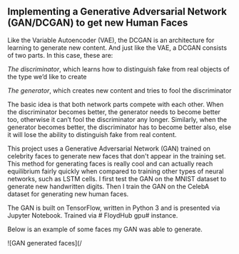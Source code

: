 ## Implementing a Generative Adversarial Network (GAN/DCGAN) to get new Human Faces
Like the Variable Autoencoder (VAE), the DCGAN is an architecture for learning to generate new content.
And just like the VAE, a DCGAN consists of two parts. In this case, these are:

*The discriminator*, which learns how to distinguish fake from real objects of the type we’d like to create

*The generator*, which creates new content and tries to fool the discriminator

The basic idea is that both network parts compete with each other.
When the discriminator becomes better, the generator needs to become better too,
otherwise it can’t fool the discriminator any longer. Similarly, when the generator becomes better,
the discriminator has to become better also, else it will lose the ability to distinguish fake from real content.

This project uses a Generative Adversarial Network (GAN) trained on celebrity faces to generate new faces that don't appear in the training set. This method for generating faces is really cool
and can actually reach equilibrium fairly quickly when compared to training other types of neural networks, such as LSTM cells.
I first test the GAN on the MNIST dataset to generate new handwritten digits. Then I train the GAN on the CelebA dataset for generating new human faces.

The GAN is built on TensorFlow, written in Python 3 and is presented via Jupyter Notebook. Trained via # FloydHub gpu# instance.

Below is an example of some faces my GAN was able to generate.

![GAN generated faces](/
